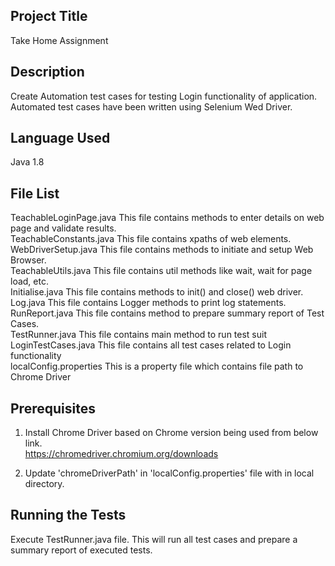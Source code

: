 Project Title
--------------
Take Home Assignment


Description
-----------
Create Automation test cases for testing Login functionality of application. Automated test cases have been written using Selenium Wed Driver.


Language Used
------------
Java 1.8


File List
---------
TeachableLoginPage.java		This file contains methods to enter details on web page and validate results.\
TeachableConstants.java		This file contains xpaths of web elements.\
WebDriverSetup.java			This file contains methods to initiate and setup Web Browser.\
TeachableUtils.java			This file contains util methods like wait, wait for page load, etc.\
Initialise.java				This file contains methods to init() and close() web driver.\
Log.java						This file contains Logger methods to print log statements.\
RunReport.java				This file contains method to prepare summary report of Test Cases.\
TestRunner.java				This file contains main method to run test suit\
LoginTestCases.java			This file contains all test cases related to Login functionality\
localConfig.properties		This is a property file which contains file path to Chrome Driver


Prerequisites
------------
1. Install Chrome Driver based on Chrome version being used from below link.\
   https://chromedriver.chromium.org/downloads
   
2. Update 'chromeDriverPath' in 'localConfig.properties' file with <pathOfChromeDriver> in local directory. 


Running the Tests
-----------------
Execute TestRunner.java file. This will run all test cases and prepare a summary report of executed tests.
